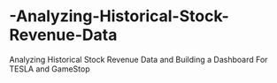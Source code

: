 # -Analyzing-Historical-Stock-Revenue-Data
 Analyzing Historical Stock Revenue Data and Building a Dashboard For TESLA and GameStop
